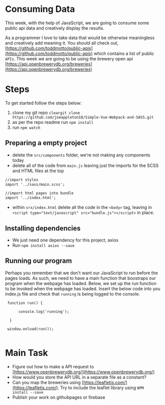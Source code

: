 # Consuming Data 

This week, with the help of JavaScript, we are going to consume some public api data and creatively display the results. 

As a programmer I love to take data that would be otherwise meaningless and creatively add meaning it.
You should all check out, [https://github.com/toddmotto/public-apis](https://github.com/toddmotto/public-apis) which contains a list of public `APIs`. This week we  are going to be using the brewery open api [https://api.openbrewerydb.org/breweries](https://api.openbrewerydb.org/breweries) 


# Steps

To get started follow the steps below:

1. clone my git repo `cleargit clone https://github.com/joeappleton18/Simple-Vue-Webpack-and-SASS.git`
2. as per the repo readme run `npm install`
3. run `npm watch`

## Preparing a empty project

-  delete the  `src/components` folder, we're not making any components today
-  delete all of the code from `main.js` leaving just the imports for the SCSS and HTML files at the top

```html
//import styles
import '../sass/main.scss';

//import html pages into bundle
import '../index.html';

```

-  within `srx/index.html` delete all the code in the `<body>` tag, leaving in ```<script type="text/javascript" src="bundle.js"></script>``` in place.

## Installing dependencies

- We just need one dependency for this project, axios
- Run  `npm install axios --save`


## Running our program 

Perhaps you remember that we don't want our JavaScript to run before the pages loads. As such, we need to have a main function that boostraps our program when the webpage has loaded. Below, we set up the run function to be invoked when the webpage has loaded. Insert the below code into you index.js file and check that `running` is being logged to the console. 


 ``` 
  function run() {
   
       console.log('running');
   
   }
   
  window.onload(run());
  
  ```

# Main Task

- Figure out how to make a API request to  [https://www.openbrewerydb.org/](https://www.openbrewerydb.org/)
- How would you store the API URL in a separate file as a constant?  
-  Can you map the breweries using [https://leafletjs.com/](https://leafletjs.com/). Try to include the leaflet library using `NPM install --save` 
- Publish your work on githubpages or firebase
